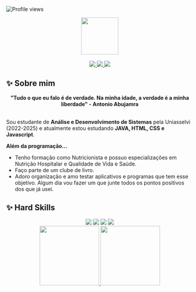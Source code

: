 ![Profile views](https://gpvc.arturio.dev/alarissakishimoto)

<div align="center">
  <a href="https://github.com/alarissakishimoto">
    <img src="https://64.media.tumblr.com/154b5d7510afe91a39408f94f76d2f15/4d9ab15404ddfee1-79/s75x75_c1/db75e0c4f232650350b1c775317567b8c6d44449.gifv" width="100">
  </a>
</div>
<br>
<div align="center">
  <a href="https://github.com/alarissakishimoto" target="_blank">
    <img src="https://img.shields.io/badge/GitHub-100000?style=for-the-badge&logo=github&logoColor=white" target="_blank">
  </a>
  <a href = "mailto:alarissakishimoto@gmail.com">
    <img src="https://img.shields.io/badge/Gmail-D14836?style=for-the-badge&logo=gmail&logoColor=white">
  </a>
  <a href="https://www.linkedin.com/in/alarissakishimoto/" target="_blank">
    <img src="https://img.shields.io/badge/-LinkedIn-%230077B5?style=for-the-badge&logo=linkedin&logoColor=white" target="_blank">
  </a>
  <br>
</div>

## ✨ Sobre mim
<div align='center'>
  <b>"Tudo o que eu falo é de verdade. Na minha idade, a verdade é a minha liberdade" - Antonio Abujamra</b>
</div><br>

Sou estudante de <b>Análise e Desenvolvimento de Sistemas</b> pela Uniasselvi (2022-2025) e atualmente estou estudando <b>JAVA, HTML, CSS e Javascript</b>.

<b>Além da programação...</b>

- Tenho formação como Nutricionista e possuo especializações em Nutrição Hospitalar e Qualidade de Vida e Saúde.
- Faço parte de um clube de livro.
- Adoro organização e amo testar aplicativos e programas que tem esse objetivo. Algum dia vou fazer um que junte todos os pontos positivos dos que já usei.


## ✨ Hard Skills
<div align="center">
  <a href="https://img.shields.io/badge/-JAVA-05122A?style=flat&logo=java//" target="_blank"><img src="https://img.shields.io/badge/-JAVA-05122A?style=flat&logo=java/"></a>
  <a href="https://img.shields.io/badge/-HTML-05122A?style=flat&logo=html5" target="_blank"><img src="https://img.shields.io/badge/-HTML-05122A?style=flat&logo=html5"></a>
  <a href="https://img.shields.io/badge/-CSS-05122A?style=flat&logo=css3" target="_blank"><img src="https://img.shields.io/badge/-CSS-05122A?style=flat&logo=css3"></a>
  <a href="https://img.shields.io/badge/-Javascript-05122A?style=flat&logo=Javascript/" target="_blank"><img src="https://img.shields.io/badge/-Javascript-05122A?style=flat&logo=Javascript/"></a>
 
  
  <br>
  <a href="https://github.com/alarissakishimoto">
  <img height="160em" src="https://github-readme-stats.vercel.app/api?username=alarissakishimoto&show_icons=true&theme=synthwave&include_all_commits=true&count_private=true%22/"/>
    <img height="160em" src="https://github-readme-stats.vercel.app/api/top-langs/?username=alarissakishimoto&layout=compact&langs_count=7&theme=synthwave"/>
</div>
